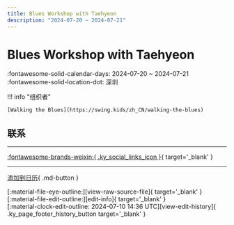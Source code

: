 ```yaml
---
title: Blues Workshop with Taehyeon
description: "2024-07-20 ~ 2024-07-21"
---
```


# Blues Workshop with Taehyeon 

:fontawesome-solid-calendar-days: 2024-07-20 ~ 2024-07-21  
:fontawesome-solid-location-dot: 深圳  

!!! info "组织者"

    [Walking the Blues](https://swing.kids/zh_CN/walking-the-blues)  

## 联系


---

 [:fontawesome-brands-weixin:{ .ky_social_links_icon }](https://mp.weixin.qq.com/s/qd6VmCGYlOyJIiF1T8lQSA){ target='_blank' }

---

[添加到日历](https://swing.news/ics/2024/zh_CN/blues-workshop-with-taehyeon-2024){ .md-button }

<div class="ky_page_footer" markdown>
<div class="ky_page_footer_trailing" markdown="span">
[:material-file-eye-outline:][view-raw-source-file]{ target='_blank' }
[:material-file-edit-outline:][edit-info]{ target='_blank' }
</div>
<div class="ky_page_footer_leading" markdown="span">
[:material-clock-edit-outline: 2024-07-10 14:36 UTC][view-edit-history]{ .ky_page_footer_history_button target='_blank' }
</div>
</div>

[view-raw-source-file]: https://github.com/swingdance/events/blob/main/2024/zh_CN/blues-workshop-with-taehyeon-2024.json "查看原始源文件"
[edit-info]: https://github.com/swingdance/events/issues/new?assignees=&labels=update+event&projects=&template=03-update_entity.yml&title=%5B2024%2Fzh_CN%5D%20Update%20Event%3A%20Blues%20Workshop%20with%20Taehyeon&region=zh_CN&year=2024&id=blues-workshop-with-taehyeon-2024&name=Blues%20Workshop%20with%20Taehyeon&org_id=walking-the-blues "编辑信息"

[view-edit-history]: https://github.com/swingdance/events/commits/main/2024/zh_CN/blues-workshop-with-taehyeon-2024.json "查看编辑历史"
